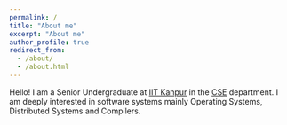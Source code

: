 ```yaml
---
permalink: /
title: "About me"
excerpt: "About me"
author_profile: true
redirect_from: 
  - /about/
  - /about.html
---
```


Hello! I am a Senior Undergraduate at [IIT Kanpur](https://iitk.ac.in) in the [CSE](https://cse.iitk.ac.in) department. I am deeply interested in software systems mainly Operating Systems, Distributed Systems and Compilers.